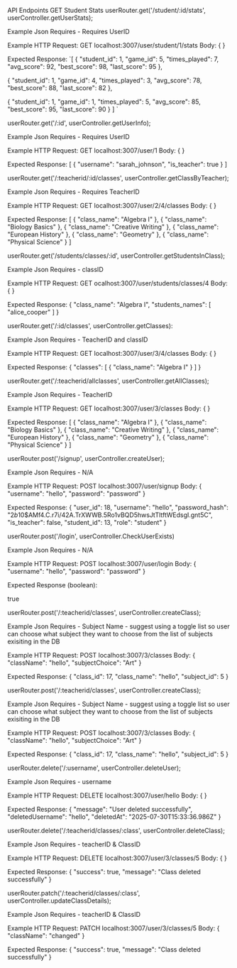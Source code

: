 API Endpoints
GET Student Stats
userRouter.get('/student/:id/stats', userController.getUserStats); 

Example Json
Requires - Requires UserID

Example HTTP Request: GET localhost:3007/user/student/1/stats Body: { }

Expected Response: `[ { "student_id": 1, "game_id": 5, "times_played": 7, "avg_score": 92, "best_score": 98, "last_score": 95 },

{
    "student_id": 1,
    "game_id": 4,
    "times_played": 3,
    "avg_score": 78,
    "best_score": 88,
    "last_score": 82
},

{
    "student_id": 1,
    "game_id": 1,
    "times_played": 5,
    "avg_score": 85,
    "best_score": 95,
    "last_score": 90
}
] `

userRouter.get('/:id', userController.getUserInfo); 

Example Json
Requires - Requires UserID

Example HTTP Request: GET localhost:3007/user/1 Body: { }

Expected Response: [ { "username": "sarah_johnson", "is_teacher": true } ]

userRouter.get('/:teacherid/:id/classes', userController.getClassByTeacher);

Example Json
Requires - Requires TeacherID

Example HTTP Request: GET localhost:3007/user/2/4/classes Body: { }

Expected Response: [ { "class_name": "Algebra I" }, { "class_name": "Biology Basics" }, { "class_name": "Creative Writing" }, { "class_name": "European History" }, { "class_name": "Geometry" }, { "class_name": "Physical Science" } ]

userRouter.get('/students/classes/:id', userController.getStudentsInClass);

Example Json
Requires - classID

Example HTTP Request: GET ocalhost:3007/user/students/classes/4 Body: { }

Expected Response: { "class_name": "Algebra I", "students_names": [ "alice_cooper" ] }

userRouter.get('/:id/classes', userController.getClasses):

Example Json
Requires - TeacherID and classID

Example HTTP Request: GET localhost:3007/user/3/4/classes Body: { }

Expected Response: { "classes": [ { "class_name": "Algebra I" } ] }

userRouter.get('/:teacherid/allclasses', userController.getAllClasses);

Example Json
Requires - TeacherID

Example HTTP Request: GET localhost:3007/user/3/classes Body: { }

Expected Response: [ { "class_name": "Algebra I" }, { "class_name": "Biology Basics" }, { "class_name": "Creative Writing" }, { "class_name": "European History" }, { "class_name": "Geometry" }, { "class_name": "Physical Science" } ]

userRouter.post('/signup', userController.createUser);

Example Json
Requires - N/A

Example HTTP Request: POST localhost:3007/user/signup Body: { "username": "hello", "password": "password" }

Expected Response: { "user_id": 18, "username": "hello", "password_hash": "$2b$10$AMf4.C.r7i/42A.TrXWWB.5Ro1vBQD5hwsJtTltftWEdsgI.gnt5C", "is_teacher": false, "student_id": 13, "role": "student" }

userRouter.post('/login', userController.CheckUserExists)

Example Json
Requires - N/A

Example HTTP Request: POST localhost:3007/user/login Body: { "username": "hello", "password": "password" }

Expected Response (boolean):

true

userRouter.post('/:teacherid/classes', userController.createClass); 

Example Json
Requires - Subject Name - suggest using a toggle list so user can choose what subject they want to choose from the list of subjects exisiting in the DB

Example HTTP Request: POST localhost:3007/3/classes Body: { "className": "hello", "subjectChoice": "Art" }

Expected Response: { "class_id": 17, "class_name": "hello", "subject_id": 5 }

userRouter.post('/:teacherid/classes', userController.createClass);

Example Json
Requires - Subject Name - suggest using a toggle list so user can choose what subject they want to choose from the list of subjects exisiting in the DB

Example HTTP Request: POST localhost:3007/3/classes Body: { "className": "hello", "subjectChoice": "Art" }

Expected Response: { "class_id": 17, "class_name": "hello", "subject_id": 5 }

userRouter.delete('/:username', userController.deleteUser);

Example Json
Requires - username

Example HTTP Request: DELETE localhost:3007/user/hello Body: { }

Expected Response: { "message": "User deleted successfully", "deletedUsername": "hello", "deletedAt": "2025-07-30T15:33:36.986Z" }

userRouter.delete('/:teacherid/classes/:class', userController.deleteClass);

Example Json
Requires - teacherID & ClassID

Example HTTP Request: DELETE localhost:3007/user/3/classes/5 Body: { }

Expected Response: { "success": true, "message": "Class deleted successfully" }

userRouter.patch('/:teacherid/classes/:class', userController.updateClassDetails); 

Example Json
Requires - teacherID & ClassID

Example HTTP Request: PATCH localhost:3007/user/3/classes/5 Body: { "className": "changed" }

Expected Response: { "success": true, "message": "Class deleted successfully" }